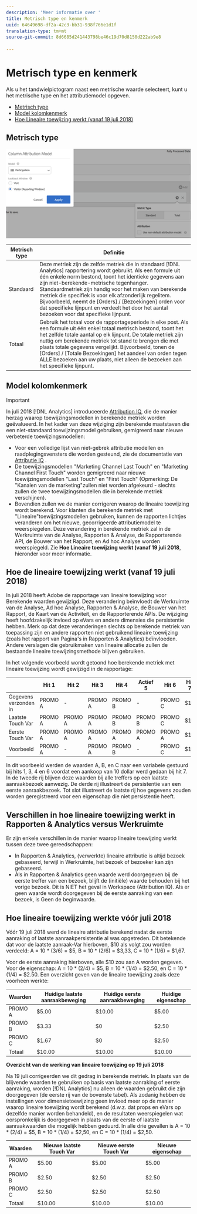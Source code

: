 ```yaml
---
description: 'Meer informatie over '
title: Metrisch type en kenmerk
uuid: 64649698-df2a-42c3-bb31-938f766e1d1f
translation-type: tm+mt
source-git-commit: 8d6685d241443798be46c19d70d8150d222ab9e8

---
```



# Metrisch type en kenmerk

Als u het tandwielpictogram naast een metrische waarde selecteert, kunt u het metrische type en het attributiemodel opgeven.

* [Metrisch type](/help/components/c-calcmetrics/c-workflow/cm-workflow/c-build-metrics/m-metric-type-alloc.md#section_34A86FB402F94E988724232283BF18B7)
* [Model kolomkenmerk](/help/components/c-calcmetrics/c-workflow/cm-workflow/c-build-metrics/m-metric-type-alloc.md#section_F9690FD1943B403AB28E2FAC54EFE032)
* [Hoe Lineaire toewijzing werkt (vanaf 19 juli 2018)](/help/components/c-calcmetrics/c-workflow/cm-workflow/c-build-metrics/m-metric-type-alloc.md#section_EDBB2E14A6C248C5A79C0913C02D7CA1)

## Metrisch type

![](assets/cm_type_alloc.png)

| Metrisch type | Definitie |
|---|---|
| Standaard | Deze metriek zijn de zelfde metriek die in standaard [!DNL Analytics] rapportering wordt gebruikt. Als een formule uit één enkele norm bestond, toont het identieke gegevens aan zijn niet-berekende-metrische tegenhanger. Standaardmetriek zijn handig voor het maken van berekende metriek die specifiek is voor elk afzonderlijk regelitem. Bijvoorbeeld, neemt de [Orders] / [Bezoekingen] orden voor dat specifieke lijnpunt en verdeelt het door het aantal bezoeken voor dat specifieke lijnpunt. |
| Totaal | Gebruik het totaal voor de rapportageperiode in elke post. Als een formule uit één enkel totaal metrisch bestond, toont het het zelfde totale aantal op elk lijnpunt. De totale metriek zijn nuttig om berekende metriek tot stand te brengen die met plaats totale gegevens vergelijkt. Bijvoorbeeld, tonen de [Orders] / [Totale Bezoekingen] het aandeel van orden tegen ALLE bezoeken aan uw plaats, niet alleen de bezoeken aan het specifieke lijnpunt. |

## Model kolomkenmerk

>[!IMPORTANT]
>
>In juli 2018 [!DNL Analytics] introduceerde [Attribution IQ](https://docs.adobe.com/content/help/en/analytics/analyze/analysis-workspace/panels/attribution/attribution.html), die de manier herzag waarop toewijzingsmodellen in berekende metriek worden geëvalueerd. In het kader van deze wijziging zijn berekende maatstaven die een niet-standaard toewijzingsmodel gebruiken, gemigreerd naar nieuwe verbeterde toewijzingsmodellen:
>
>* Voor een volledige lijst van niet-gebrek attributie modellen en raadplegingsvensters die worden gesteund, zie de documentatie van [Attributie IQ](https://docs.adobe.com/content/help/en/analytics/analyze/analysis-workspace/panels/attribution/attribution.html) .
>* De toewijzingsmodellen &quot;Marketing Channel Last Touch&quot; en &quot;Marketing Channel First Touch&quot; worden gemigreerd naar nieuwe toewijzingsmodellen &quot;Last Touch&quot; en &quot;First Touch&quot; (Opmerking: De &quot;Kanalen van de marketing&quot;zullen niet worden afgekeurd - slechts zullen de twee toewijzingsmodellen die in berekende metriek verschijnen).
>* Bovendien zullen we de manier corrigeren waarop de lineaire toewijzing wordt berekend. Voor klanten die berekende metriek met &quot;Lineaire&quot;toewijzingsmodellen gebruiken, kunnen de rapporten lichtjes veranderen om het nieuwe, gecorrigeerde attributiemodel te weerspiegelen. Deze verandering in berekende metriek zal in de Werkruimte van de Analyse, Rapporten &amp; Analyse, de Rapporterende API, de Bouwer van het Rapport, en Ad hoc Analyse worden weerspiegeld. Zie **Hoe Lineaire toewijzing werkt (vanaf 19 juli 2018**, hieronder voor meer informatie.
>



## Hoe de lineaire toewijzing werkt (vanaf 19 juli 2018)

In juli 2018 heeft Adobe de rapportage van lineaire toewijzing voor Berekende waarden gewijzigd. Deze verandering beïnvloedt de Werkruimte van de Analyse, Ad hoc Analyse, Rapporten &amp; Analyse, de Bouwer van het Rapport, de Kaart van de Activiteit, en de Rapporterende APIs. De wijziging heeft hoofdzakelijk invloed op eVars en andere dimensies die persistentie hebben. Merk op dat deze veranderingen slechts op berekende metriek van toepassing zijn en andere rapporten niet gebruikend lineaire toewijzing (zoals het rapport van Pagina&#39;s in Rapporten &amp; Analytics) beïnvloeden. Andere verslagen die gebruikmaken van lineaire allocatie zullen de bestaande lineaire toewijzingsmethode blijven gebruiken.

In het volgende voorbeeld wordt getoond hoe berekende metriek met lineaire toewijzing wordt gewijzigd in de rapportage:

|  | Hit 1 | Hit 2 | Hit 3 | Hit 4 | Actief 5 | Hit 6 | Hit 7 |
|--- |--- |--- |--- |--- |--- |--- |--- |
| Gegevens verzonden in | PROMO A | - | PROMO A | PROMO B | - | PROMO C | $10 |
| Laatste Touch Var | PROMO A | PROMO A | PROMO A | PROMO B | PROMO B | PROMO C | $10 |
| Eerste Touch Var | PROMO A | PROMO A | PROMO A | PROMO A | PROMO A | PROMO A | $10 |
| Voorbeeld | PROMO A | - | PROMO A | PROMO B | - | PROMO C | $10 |

In dit voorbeeld werden de waarden A, B, en C naar een variabele gestuurd bij hits 1, 3, 4 en 6 voordat een aankoop van 10 dollar werd gedaan bij hit 7. In de tweede rij blijven deze waarden bij alle treffers op een laatste aanraakbezoek aanwezig. De derde rij illustreert de persistentie van een eerste aanraakbezoek. Tot slot illustreert de laatste rij hoe gegevens zouden worden geregistreerd voor een eigenschap die niet persistentie heeft.

## Verschillen in hoe lineaire toewijzing werkt in Rapporten &amp; Analytics versus Werkruimte

Er zijn enkele verschillen in de manier waarop lineaire toewijzing werkt tussen deze twee gereedschappen:

* In Rapporten &amp; Analytics, (verwerkte) lineaire attributie is altijd bezoek gebaseerd, terwijl in Werkruimte, het bezoek of bezoeker kan zijn gebaseerd.
* Als in Rapporten &amp; Analytics geen waarde werd doorgegeven bij de eerste treffer van een bezoek, blijft de (initiële) waarde behouden bij het vorige bezoek. Dit is NIET het geval in Workspace (Attribution IQ). Als er geen waarde wordt doorgegeven bij de eerste aanraking van een bezoek, is Geen de beginwaarde.

## Hoe lineaire toewijzing werkte vóór juli 2018

Vóór 19 juli 2018 werd de lineaire attributie berekend nadat de eerste aanraking of laatste aanraakpersistentie al was opgetreden. Dit betekende dat voor de laatste aanraak-Var hierboven, $10 als volgt zou worden verdeeld: A = 10 * (3/6) = $5, B = 10 * (2/6) = $3,33, C = 10 * (1/6) = $1,67.

Voor de eerste aanraking hierboven, alle $10 zou aan A worden gegeven. Voor de eigenschap: A = 10 * (2/4) = $5, B = 10 * (1/4) = $2.50, en C = 10 * (1/4) = $2.50. Een overzicht geven van de lineaire toewijzing zoals deze voorheen werkte:

| Waarden | Huidige laatste aanraakbeweging | Huidige eerste aanraakbeweging | Huidige eigenschap |
|---|---|---|---|
| PROMO A | $5.00 | $10.00 | $5.00 |
| PROMO B | $3.33 | $0 | $2.50 |
| PROMO C | $1.67 | $0 | $2.50 |
| Totaal | $10.00 | $10.00 | $10.00 |

**Overzicht van de werking van lineaire toewijzing op 19 juli 2018**

Na 19 juli corrigeerden we dit gedrag in berekende metriek. In plaats van de blijvende waarden te gebruiken op basis van laatste aanraking of eerste aanraking, worden [!DNL Analytics] nu alleen de waarden gebruikt die zijn doorgegeven (de eerste rij van de bovenste tabel). Als zodanig hebben de instellingen voor dimensietoewijzing geen invloed meer op de manier waarop lineaire toewijzing wordt berekend (d.w.z. dat props en eVars op dezelfde manier worden behandeld), en de resultaten weerspiegelen wat oorspronkelijk is doorgegeven in plaats van de eerste of laatste aanraakwaarden die mogelijk hebben geduurd. In alle drie gevallen is A = 10 * (2/4) = $5, B = 10 * (1/4) = $2,50, en C = 10 * (1/4) = $2,50.

| Waarden | Nieuwe laatste Touch Var | Nieuwe eerste Touch Var | Nieuwe eigenschap |
|---|---|---|---|
| PROMO A | $5.00 | $5.00 | $5.00 |
| PROMO B | $2.50 | $2.50 | $2.50 |
| PROMO C | $2.50 | $2.50 | $2.50 |
| Totaal | $10.00 | $10.00 | $10.00 |

